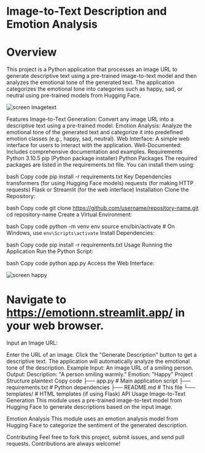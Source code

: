 # Image-to-Text Description and Emotion Analysis

# Overview
This project is a Python application that processes an image URL to generate descriptive text using a pre-trained image-to-text model and then analyzes the emotional tone of the generated text. The application categorizes the emotional tone into categories such as happy, sad, or neutral using pre-trained models from Hugging Face.


![screen imagetext](https://github.com/user-attachments/assets/c5f52142-708f-4efa-992b-ef71c4f21c5e)



Features
Image-to-Text Generation: Convert any image URL into a descriptive text using a pre-trained model.
Emotion Analysis: Analyze the emotional tone of the generated text and categorize it into predefined emotion classes (e.g., happy, sad, neutral).
Web Interface: A simple web interface for users to interact with the application.
Well-Documented: Includes comprehensive documentation and examples.
Requirements
Python 3.10.5
pip (Python package installer)
Python Packages
The required packages are listed in the requirements.txt file. You can install them using:

bash
Copy code
pip install -r requirements.txt
Key Dependencies
transformers (for using Hugging Face models)
requests (for making HTTP requests)
Flask or Streamlit (for the web interface)
Installation
Clone the Repository:

bash
Copy code
git clone https://github.com/username/repository-name.git
cd repository-name
Create a Virtual Environment:

bash
Copy code
python -m venv env
source env/bin/activate  # On Windows, use `env\Scripts\activate`
Install Dependencies:

bash
Copy code
pip install -r requirements.txt
Usage
Running the Application
Run the Python Script:

bash
Copy code
python app.py
Access the Web Interface:


![screen happy](https://github.com/user-attachments/assets/a022a649-d9ef-42f6-9de7-cdd9df3b94e4)


# Navigate to https://emotionn.streamlit.app/ in your web browser.

Input an Image URL:

Enter the URL of an image.
Click the "Generate Description" button to get a descriptive text.
The application will automatically analyze the emotional tone of the description.
Example
Input: An image URL of a smiling person.
Output:
Description: "A person smiling warmly."
Emotion: "Happy"
Project Structure
plaintext
Copy code
├── app.py                  # Main application script
├── requirements.txt        # Python dependencies
├── README.md               # This file
└── templates/              # HTML templates (if using Flask)
API Usage
Image-to-Text Generation
This module uses a pre-trained image-to-text model from Hugging Face to generate descriptions based on the input image.

Emotion Analysis
This module uses an emotion analysis model from Hugging Face to categorize the sentiment of the generated description.

Contributing
Feel free to fork this project, submit issues, and send pull requests. Contributions are always welcome!
